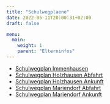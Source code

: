 ```yaml
---
title: "Schulwegplaene"
date: 2022-05-11T20:00:31+02:00
draft: false

menu:
  main:    
    weight: 1
    parent: "Elterninfos"
---
```


- <a href="/files/5ab7fe863213251d071a9f688c266128_schulwegeplan_immenhausen_1_.pdf" target="_blank" class="pdf-document"><i class="fa-solid fa-file-pdf"></i> Schulwegplan Immenhausen</a>
- <a href="/files/schulwegeplan_holzhausen_1._stunde_1_.pdf" target="_blank" class="pdf-document"><i class="fa-solid fa-file-pdf"></i> Schulwegplan Holzhausen Abfahrt</a>
- <a href="/files/schulwegeplan_holzhausen_ankunft_schulende_1_.pdf" target="_blank" class="pdf-document"><i class="fa-solid fa-file-pdf"></i> Schulwegplan Holzhausen Ankunft</a>
- <a href="/files/schulwegeplan_mariendorf_abfahrt_1_.pdf" target="_blank" class="pdf-document"><i class="fa-solid fa-file-pdf"></i> Schulwegplan Mariendorf Abfahrt</a>
- <a href="/files/schulwegeplan_mariendorf_ankunft_1_.pdf" target="_blank" class="pdf-document"><i class="fa-solid fa-file-pdf"></i> Schulwegplan Mariendorf Ankunft</a>